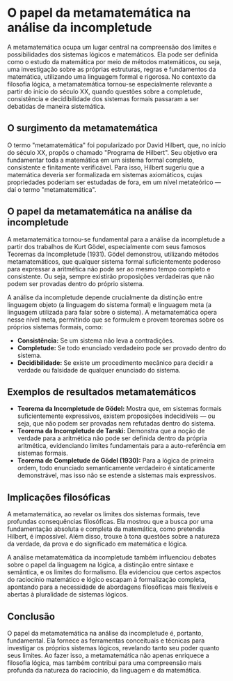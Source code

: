 # O papel da metamatemática na análise da incompletude

A metamatemática ocupa um lugar central na compreensão dos limites e possibilidades dos sistemas lógicos e matemáticos. Ela pode ser definida como o estudo da matemática por meio de métodos matemáticos, ou seja, uma investigação sobre as próprias estruturas, regras e fundamentos da matemática, utilizando uma linguagem formal e rigorosa. No contexto da filosofia lógica, a metamatemática tornou-se especialmente relevante a partir do início do século XX, quando questões sobre a completude, consistência e decidibilidade dos sistemas formais passaram a ser debatidas de maneira sistemática.

## O surgimento da metamatemática

O termo "metamatemática" foi popularizado por David Hilbert, que, no início do século XX, propôs o chamado "Programa de Hilbert". Seu objetivo era fundamentar toda a matemática em um sistema formal completo, consistente e finitamente verificável. Para isso, Hilbert sugeriu que a matemática deveria ser formalizada em sistemas axiomáticos, cujas propriedades poderiam ser estudadas de fora, em um nível metateórico — daí o termo "metamatemática".

## O papel da metamatemática na análise da incompletude

A metamatemática tornou-se fundamental para a análise da incompletude a partir dos trabalhos de Kurt Gödel, especialmente com seus famosos Teoremas da Incompletude (1931). Gödel demonstrou, utilizando métodos metamatemáticos, que qualquer sistema formal suficientemente poderoso para expressar a aritmética não pode ser ao mesmo tempo completo e consistente. Ou seja, sempre existirão proposições verdadeiras que não podem ser provadas dentro do próprio sistema.

A análise da incompletude depende crucialmente da distinção entre linguagem objeto (a linguagem do sistema formal) e linguagem meta (a linguagem utilizada para falar sobre o sistema). A metamatemática opera nesse nível meta, permitindo que se formulem e provem teoremas sobre os próprios sistemas formais, como:

- **Consistência:** Se um sistema não leva a contradições.
- **Completude:** Se todo enunciado verdadeiro pode ser provado dentro do sistema.
- **Decidibilidade:** Se existe um procedimento mecânico para decidir a verdade ou falsidade de qualquer enunciado do sistema.

## Exemplos de resultados metamatemáticos

- **Teorema da Incompletude de Gödel:** Mostra que, em sistemas formais suficientemente expressivos, existem proposições indecidíveis — ou seja, que não podem ser provadas nem refutadas dentro do sistema.
- **Teorema da Incompletude de Tarski:** Demonstra que a noção de verdade para a aritmética não pode ser definida dentro da própria aritmética, evidenciando limites fundamentais para a auto-referência em sistemas formais.
- **Teorema de Completude de Gödel (1930):** Para a lógica de primeira ordem, todo enunciado semanticamente verdadeiro é sintaticamente demonstrável, mas isso não se estende a sistemas mais expressivos.

## Implicações filosóficas

A metamatemática, ao revelar os limites dos sistemas formais, teve profundas consequências filosóficas. Ela mostrou que a busca por uma fundamentação absoluta e completa da matemática, como pretendia Hilbert, é impossível. Além disso, trouxe à tona questões sobre a natureza da verdade, da prova e do significado em matemática e lógica.

A análise metamatemática da incompletude também influenciou debates sobre o papel da linguagem na lógica, a distinção entre sintaxe e semântica, e os limites do formalismo. Ela evidenciou que certos aspectos do raciocínio matemático e lógico escapam à formalização completa, apontando para a necessidade de abordagens filosóficas mais flexíveis e abertas à pluralidade de sistemas lógicos.

## Conclusão

O papel da metamatemática na análise da incompletude é, portanto, fundamental. Ela fornece as ferramentas conceituais e técnicas para investigar os próprios sistemas lógicos, revelando tanto seu poder quanto seus limites. Ao fazer isso, a metamatemática não apenas enriquece a filosofia lógica, mas também contribui para uma compreensão mais profunda da natureza do raciocínio, da linguagem e da matemática.